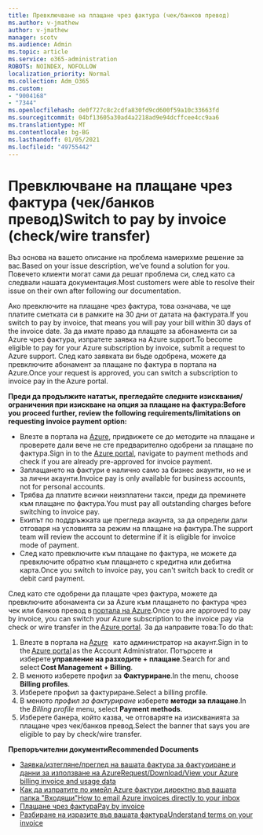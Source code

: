 ```yaml
---
title: Превключване на плащане чрез фактура (чек/банков превод)
ms.author: v-jmathew
author: v-jmathew
manager: scotv
ms.audience: Admin
ms.topic: article
ms.service: o365-administration
ROBOTS: NOINDEX, NOFOLLOW
localization_priority: Normal
ms.collection: Adm_O365
ms.custom:
- "9004168"
- "7344"
ms.openlocfilehash: de0f727c8c2cdfa830fd9cd600f59a10c33663fd
ms.sourcegitcommit: 04bf13605a30ad4a2218ad9e94dcffcee4cc9aa6
ms.translationtype: MT
ms.contentlocale: bg-BG
ms.lasthandoff: 01/05/2021
ms.locfileid: "49755442"
---
```

# <a name="switch-to-pay-by-invoice-checkwire-transfer"></a><span data-ttu-id="2a742-102">Превключване на плащане чрез фактура (чек/банков превод)</span><span class="sxs-lookup"><span data-stu-id="2a742-102">Switch to pay by invoice (check/wire transfer)</span></span>

<span data-ttu-id="2a742-103">Въз основа на вашето описание на проблема намерихме решение за вас.</span><span class="sxs-lookup"><span data-stu-id="2a742-103">Based on your issue description, we’ve found a solution for you.</span></span> <span data-ttu-id="2a742-104">Повечето клиенти могат сами да решат проблема си, след като са следвали нашата документация.</span><span class="sxs-lookup"><span data-stu-id="2a742-104">Most customers were able to resolve their issue on their own after following our documentation.</span></span>

<span data-ttu-id="2a742-105">Ако превключите на плащане чрез фактура, това означава, че ще платите сметката си в рамките на 30 дни от датата на фактурата.</span><span class="sxs-lookup"><span data-stu-id="2a742-105">If you switch to pay by invoice, that means you will pay your bill within 30 days of the invoice date.</span></span> <span data-ttu-id="2a742-106">За да имате право да плащате за абонамента си за Azure чрез фактура, изпратете заявка на Azure support.</span><span class="sxs-lookup"><span data-stu-id="2a742-106">To become eligible to pay for your Azure subscription by invoice, submit a request to Azure support.</span></span> <span data-ttu-id="2a742-107">След като заявката ви бъде одобрена, можете да превключите абонамент за плащане по фактура в портала на Azure.</span><span class="sxs-lookup"><span data-stu-id="2a742-107">Once your request is approved, you can switch a subscription to invoice pay in the Azure portal.</span></span>

<span data-ttu-id="2a742-108">**Преди да продължите нататък, прегледайте следните изисквания/ограничения при изискване на опция за плащане на фактура:**</span><span class="sxs-lookup"><span data-stu-id="2a742-108">**Before you proceed further, review the following requirements/limitations on requesting invoice payment option:**</span></span>

- <span data-ttu-id="2a742-109">Влезте в портала на [Azure](https://portal.azure.com/), придвижете се до методите на плащане и проверете дали вече не сте предварително одобрени за плащане по фактура.</span><span class="sxs-lookup"><span data-stu-id="2a742-109">Sign in to the [Azure portal](https://portal.azure.com/), navigate to payment methods and check if you are already pre-approved for invoice payment.</span></span>
- <span data-ttu-id="2a742-110">Заплащането на фактури е налично само за бизнес акаунти, но не и за лични акаунти.</span><span class="sxs-lookup"><span data-stu-id="2a742-110">Invoice pay is only available for business accounts, not for personal accounts.</span></span>
- <span data-ttu-id="2a742-111">Трябва да платите всички неизплатени такси, преди да преминете към плащане по фактура.</span><span class="sxs-lookup"><span data-stu-id="2a742-111">You must pay all outstanding charges before switching to invoice pay.</span></span>
- <span data-ttu-id="2a742-112">Екипът по поддръжката ще прегледа акаунта, за да определи дали отговаря на условията за режим на плащане на фактура.</span><span class="sxs-lookup"><span data-stu-id="2a742-112">The support team will review the account to determine if it is eligible for invoice mode of payment.</span></span>
- <span data-ttu-id="2a742-113">След като превключите към плащане по фактура, не можете да превключите обратно към плащането с кредитна или дебитна карта.</span><span class="sxs-lookup"><span data-stu-id="2a742-113">Once you switch to invoice pay, you can't switch back to credit or debit card payment.</span></span>

<span data-ttu-id="2a742-114">След като сте одобрени да плащате чрез фактура, можете да превключите абонамента си за Azure към плащането по фактура чрез чек или банков превод в [портала на Azure](https://portal.azure.com/).</span><span class="sxs-lookup"><span data-stu-id="2a742-114">Once you are approved to pay by invoice, you can switch your Azure subscription to the invoice pay via check or wire transfer in the [Azure portal](https://portal.azure.com/).</span></span>
<span data-ttu-id="2a742-115">За да направите това:</span><span class="sxs-lookup"><span data-stu-id="2a742-115">To do that:</span></span>

1. <span data-ttu-id="2a742-116">Влезте в портала на [Azure](https://portal.azure.com/)   като администратор на акаунт.</span><span class="sxs-lookup"><span data-stu-id="2a742-116">Sign in to the [Azure portal](https://portal.azure.com/) as the Account Administrator.</span></span> <span data-ttu-id="2a742-117">Потърсете и изберете **управление на разходите + плащане**.</span><span class="sxs-lookup"><span data-stu-id="2a742-117">Search for and select **Cost Management + Billing**.</span></span>
2. <span data-ttu-id="2a742-118">В менюто изберете профил за **Фактуриране**.</span><span class="sxs-lookup"><span data-stu-id="2a742-118">In the menu, choose **Billing profiles**.</span></span>
3. <span data-ttu-id="2a742-119">Изберете профил за фактуриране.</span><span class="sxs-lookup"><span data-stu-id="2a742-119">Select a billing profile.</span></span>
4. <span data-ttu-id="2a742-120">В менюто *профил за фактуриране* изберете **методи за плащане**.</span><span class="sxs-lookup"><span data-stu-id="2a742-120">In the *Billing profile* menu, select **Payment methods**.</span></span>
5. <span data-ttu-id="2a742-121">Изберете банера, който казва, че отговаряте на изискванията за плащане чрез чек/банков превод.</span><span class="sxs-lookup"><span data-stu-id="2a742-121">Select the banner that says you are eligible to pay by check/wire transfer.</span></span>

<span data-ttu-id="2a742-122">**Препоръчителни документи**</span><span class="sxs-lookup"><span data-stu-id="2a742-122">**Recommended Documents**</span></span>

- [<span data-ttu-id="2a742-123">Заявка/изтегляне/преглед на вашата фактура за фактуриране и данни за използване на Azure</span><span class="sxs-lookup"><span data-stu-id="2a742-123">Request/Download/View your Azure billing invoice and usage data</span></span>](https://docs.microsoft.com/azure/billing/billing-download-azure-invoice-daily-usage-date)
- [<span data-ttu-id="2a742-124">Как да изпратите по имейл Azure фактури директно във вашата папка "Входящи"</span><span class="sxs-lookup"><span data-stu-id="2a742-124">How to email Azure invoices directly to your inbox</span></span>](https://docs.microsoft.com/azure/billing/billing-download-azure-invoice-daily-usage-date)
- [<span data-ttu-id="2a742-125">Плащане чрез фактура</span><span class="sxs-lookup"><span data-stu-id="2a742-125">Pay by invoice</span></span>](https://docs.microsoft.com/azure/billing/billing-how-to-pay-by-invoice)
- [<span data-ttu-id="2a742-126">Разбиране на изразите във вашата фактура</span><span class="sxs-lookup"><span data-stu-id="2a742-126">Understand terms on your invoice</span></span>](https://docs.microsoft.com/azure/billing/billing-understand-your-invoice)
